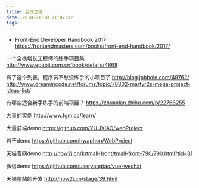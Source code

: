 ```yaml
---
title: 全栈之路
date: 2018-01-10 21:07:22
tags:
---
```





- Front-End Developer Handbook 2017 https://frontendmasters.com/books/front-end-handbook/2017/


 一个全栈增长工程师的练手项目集
http://www.epubit.com.cn/book/details/4868


有了这个列表，程序员不愁没练手的小项目了
http://blog.jobbole.com/49762/
http://www.dreamincode.net/forums/topic/78802-martyr2s-mega-project-ideas-list/

有哪些适合新手练手的前端项目？
https://zhuanlan.zhihu.com/p/22766255

大量的实例
http://www.fgm.cc/learn/

大量前端demo
https://github.com/YUUXIAO/webProject

若干demo
https://github.com/hwaphon/WebProject

天猫官网demo
http://how2j.cn/k/tmall-front/tmall-front-790/790.html?tid=31

微信demo
https://github.com/useryangtao/vue-wechat

天猫整站的开发
http://how2j.cn/stage/39.html
